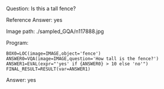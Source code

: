 Question: Is this a tall fence?

Reference Answer: yes

Image path: ./sampled_GQA/n117888.jpg

Program:

```
BOX0=LOC(image=IMAGE,object='fence')
ANSWER0=VQA(image=IMAGE,question='How tall is the fence?')
ANSWER1=EVAL(expr="'yes' if {ANSWER0} > 10 else 'no'")
FINAL_RESULT=RESULT(var=ANSWER1)
```
Answer: yes

